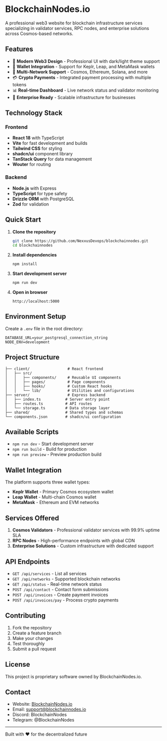 # BlockchainNodes.io

A professional web3 website for blockchain infrastructure services specializing in validator services, RPC nodes, and enterprise solutions across Cosmos-based networks.

## Features

- 🚀 **Modern Web3 Design** - Professional UI with dark/light theme support
- 💼 **Wallet Integration** - Support for Keplr, Leap, and MetaMask wallets
- 🔗 **Multi-Network Support** - Cosmos, Ethereum, Solana, and more
- 💳 **Crypto Payments** - Integrated payment processing with multiple tokens
- 📊 **Real-time Dashboard** - Live network status and validator monitoring
- 🏢 **Enterprise Ready** - Scalable infrastructure for businesses

## Technology Stack

### Frontend
- **React 18** with TypeScript
- **Vite** for fast development and builds
- **Tailwind CSS** for styling
- **shadcn/ui** component library
- **TanStack Query** for data management
- **Wouter** for routing

### Backend
- **Node.js** with Express
- **TypeScript** for type safety
- **Drizzle ORM** with PostgreSQL
- **Zod** for validation

## Quick Start

1. **Clone the repository**
   ```bash
   git clone https://github.com/NexxusDevops/blockchainnodes.git
   cd blockchainnodes
   ```

2. **Install dependencies**
   ```bash
   npm install
   ```

3. **Start development server**
   ```bash
   npm run dev
   ```

4. **Open in browser**
   ```
   http://localhost:5000
   ```

## Environment Setup

Create a `.env` file in the root directory:

```env
DATABASE_URL=your_postgresql_connection_string
NODE_ENV=development
```

## Project Structure

```
├── client/                 # React frontend
│   ├── src/
│   │   ├── components/     # Reusable UI components
│   │   ├── pages/          # Page components
│   │   ├── hooks/          # Custom React hooks
│   │   └── lib/            # Utilities and configurations
├── server/                 # Express backend
│   ├── index.ts           # Server entry point
│   ├── routes.ts          # API routes
│   └── storage.ts         # Data storage layer
├── shared/                # Shared types and schemas
└── components.json        # shadcn/ui configuration
```

## Available Scripts

- `npm run dev` - Start development server
- `npm run build` - Build for production
- `npm run preview` - Preview production build

## Wallet Integration

The platform supports three wallet types:

- **Keplr Wallet** - Primary Cosmos ecosystem wallet
- **Leap Wallet** - Multi-chain Cosmos wallet
- **MetaMask** - Ethereum and EVM networks

## Services Offered

1. **Cosmos Validators** - Professional validator services with 99.9% uptime SLA
2. **RPC Nodes** - High-performance endpoints with global CDN
3. **Enterprise Solutions** - Custom infrastructure with dedicated support

## API Endpoints

- `GET /api/services` - List all services
- `GET /api/networks` - Supported blockchain networks
- `GET /api/status` - Real-time network status
- `POST /api/contact` - Contact form submissions
- `POST /api/invoices` - Create payment invoices
- `POST /api/invoices/pay` - Process crypto payments

## Contributing

1. Fork the repository
2. Create a feature branch
3. Make your changes
4. Test thoroughly
5. Submit a pull request

## License

This project is proprietary software owned by BlockchainNodes.io.

## Contact

- Website: [BlockchainNodes.io](https://blockchainnodes.io)
- Email: support@blockchainnodes.io
- Discord: BlockchainNodes
- Telegram: @BlockchainNodes

---

Built with ❤️ for the decentralized future